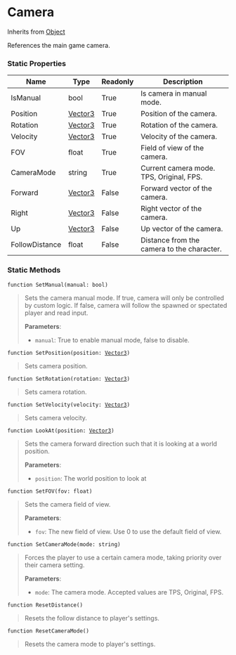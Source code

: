 # Camera
Inherits from [Object](../objects/Object.md)

References the main game camera.

### Static Properties
|Name|Type|Readonly|Description|
|---|---|---|---|
|IsManual|bool|True|Is camera in manual mode.|
|Position|[Vector3](../objects/Vector3.md)|True|Position of the camera.|
|Rotation|[Vector3](../objects/Vector3.md)|True|Rotation of the camera.|
|Velocity|[Vector3](../objects/Vector3.md)|True|Velocity of the camera.|
|FOV|float|True|Field of view of the camera.|
|CameraMode|string|True|Current camera mode. TPS, Original, FPS.|
|Forward|[Vector3](../objects/Vector3.md)|False|Forward vector of the camera.|
|Right|[Vector3](../objects/Vector3.md)|False|Right vector of the camera.|
|Up|[Vector3](../objects/Vector3.md)|False|Up vector of the camera.|
|FollowDistance|float|False|Distance from the camera to the character.|


### Static Methods
<pre class="language-typescript"><code class="lang-typescript">function SetManual(manual: bool)</code></pre>
> Sets the camera manual mode.
If true, camera will only be controlled by custom logic.
If false, camera will follow the spawned or spectated player and read input.
> 
> **Parameters**:
> - `manual`: True to enable manual mode, false to disable.
> 
<pre class="language-typescript"><code class="lang-typescript">function SetPosition(position: <a data-footnote-ref href="#user-content-fn-37">Vector3</a>)</code></pre>
> Sets camera position.
> 
<pre class="language-typescript"><code class="lang-typescript">function SetRotation(rotation: <a data-footnote-ref href="#user-content-fn-37">Vector3</a>)</code></pre>
> Sets camera rotation.
> 
<pre class="language-typescript"><code class="lang-typescript">function SetVelocity(velocity: <a data-footnote-ref href="#user-content-fn-37">Vector3</a>)</code></pre>
> Sets camera velocity.
> 
<pre class="language-typescript"><code class="lang-typescript">function LookAt(position: <a data-footnote-ref href="#user-content-fn-37">Vector3</a>)</code></pre>
> Sets the camera forward direction such that it is looking at a world position.
> 
> **Parameters**:
> - `position`: The world position to look at
> 
<pre class="language-typescript"><code class="lang-typescript">function SetFOV(fov: float)</code></pre>
> Sets the camera field of view.
> 
> **Parameters**:
> - `fov`: The new field of view. Use 0 to use the default field of view.
> 
<pre class="language-typescript"><code class="lang-typescript">function SetCameraMode(mode: string)</code></pre>
> Forces the player to use a certain camera mode,
taking priority over their camera setting.
> 
> **Parameters**:
> - `mode`: The camera mode. Accepted values are TPS, Original, FPS.
> 
<pre class="language-typescript"><code class="lang-typescript">function ResetDistance()</code></pre>
> Resets the follow distance to player's settings.
> 
<pre class="language-typescript"><code class="lang-typescript">function ResetCameraMode()</code></pre>
> Resets the camera mode to player's settings.
> 

[^0]: [Camera](../static/Camera.md)
[^1]: [Character](../objects/Character.md)
[^2]: [Collider](../objects/Collider.md)
[^3]: [Collision](../objects/Collision.md)
[^4]: [Color](../objects/Color.md)
[^5]: [Convert](../static/Convert.md)
[^6]: [Cutscene](../static/Cutscene.md)
[^7]: [Dict](../objects/Dict.md)
[^8]: [Game](../static/Game.md)
[^9]: [Human](../objects/Human.md)
[^10]: [Input](../static/Input.md)
[^11]: [Json](../static/Json.md)
[^12]: [LineCastHitResult](../objects/LineCastHitResult.md)
[^13]: [LineRenderer](../objects/LineRenderer.md)
[^14]: [List](../objects/List.md)
[^15]: [Locale](../objects/Locale.md)
[^16]: [Map](../static/Map.md)
[^17]: [MapObject](../objects/MapObject.md)
[^18]: [MapTargetable](../objects/MapTargetable.md)
[^19]: [Math](../static/Math.md)
[^20]: [Network](../static/Network.md)
[^21]: [NetworkView](../objects/NetworkView.md)
[^22]: [PersistentData](../static/PersistentData.md)
[^23]: [Physics](../static/Physics.md)
[^24]: [Player](../objects/Player.md)
[^25]: [Quaternion](../objects/Quaternion.md)
[^26]: [Random](../objects/Random.md)
[^27]: [Range](../objects/Range.md)
[^28]: [RoomData](../static/RoomData.md)
[^29]: [Set](../objects/Set.md)
[^30]: [Shifter](../objects/Shifter.md)
[^31]: [String](../static/String.md)
[^32]: [Time](../static/Time.md)
[^33]: [Titan](../objects/Titan.md)
[^34]: [Transform](../objects/Transform.md)
[^35]: [UI](../static/UI.md)
[^36]: [Vector2](../objects/Vector2.md)
[^37]: [Vector3](../objects/Vector3.md)
[^38]: [Object](../objects/Object.md)
[^39]: [Component](../objects/Component.md)
